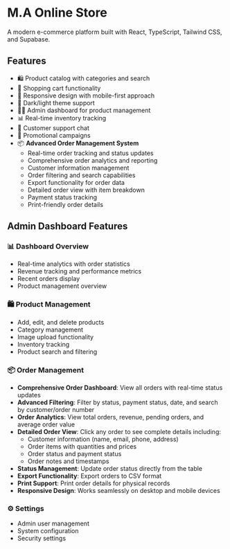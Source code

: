 # M.A Online Store

A modern e-commerce platform built with React, TypeScript, Tailwind CSS, and Supabase.

## Features

- 🛍️ Product catalog with categories and search
- 🛒 Shopping cart functionality
- 📱 Responsive design with mobile-first approach
- 🌙 Dark/light theme support
- 👨‍💼 Admin dashboard for product management
- 📊 Real-time inventory tracking
- 💬 Customer support chat
- 🎯 Promotional campaigns
- 📦 **Advanced Order Management System**
  - Real-time order tracking and status updates
  - Comprehensive order analytics and reporting
  - Customer information management
  - Order filtering and search capabilities
  - Export functionality for order data
  - Detailed order view with item breakdown
  - Payment status tracking
  - Print-friendly order details

## Admin Dashboard Features

### 📊 Dashboard Overview
- Real-time analytics with order statistics
- Revenue tracking and performance metrics
- Recent orders display
- Product management overview

### 🛍️ Product Management
- Add, edit, and delete products
- Category management
- Image upload functionality
- Inventory tracking
- Product search and filtering

### 📦 Order Management
- **Comprehensive Order Dashboard**: View all orders with real-time status updates
- **Advanced Filtering**: Filter by status, payment status, date, and search by customer/order number
- **Order Analytics**: View total orders, revenue, pending orders, and average order value
- **Detailed Order View**: Click any order to see complete details including:
  - Customer information (name, email, phone, address)
  - Order items with quantities and prices
  - Order status and payment status
  - Order notes and timestamps
- **Status Management**: Update order status directly from the table
- **Export Functionality**: Export orders to CSV format
- **Print Support**: Print order details for physical records
- **Responsive Design**: Works seamlessly on desktop and mobile devices

### ⚙️ Settings
- Admin user management
- System configuration
- Security settings
